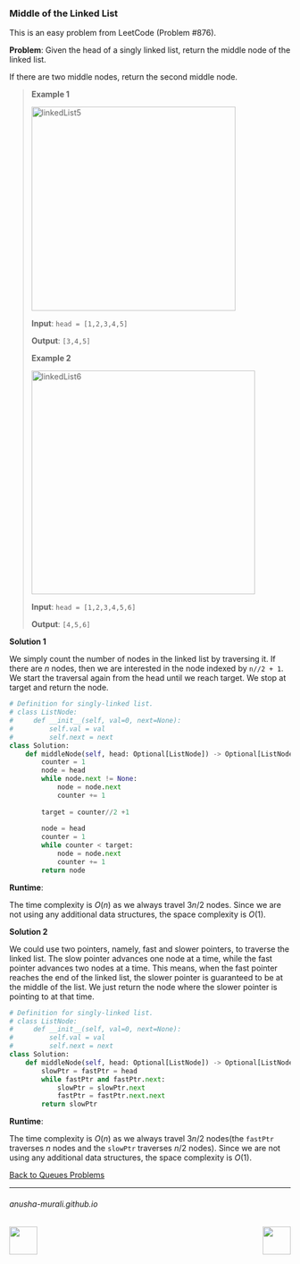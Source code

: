 ### Middle of the Linked List

This is an easy problem from LeetCode (Problem #876). 

**Problem**: Given the head of a singly linked list, return the middle node of the linked list.

If there are two middle nodes, return the second middle node.

> **Example 1**
>
> <img width="365" alt="linkedList5" src="https://github.com/user-attachments/assets/71206de7-635f-483e-962e-904cfd63cee1" />
>
> **Input**: `head = [1,2,3,4,5]`
>
> **Output**: `[3,4,5]`
>
> **Example 2**
>
> <img width="400" alt="linkedList6" src="https://github.com/user-attachments/assets/95734b08-fb59-4f14-8051-ab19ecea4d63" />
>
> **Input**: `head = [1,2,3,4,5,6]`
>
> **Output**: `[4,5,6]`


**Solution 1**

We simply count the number of nodes in the linked list by traversing it. If there are $n$ nodes, then we are interested in the node indexed by `n//2 + 1`. We start the traversal again from the head until we reach target. We stop at target and return the node.

```python
# Definition for singly-linked list.
# class ListNode:
#     def __init__(self, val=0, next=None):
#         self.val = val
#         self.next = next
class Solution:
    def middleNode(self, head: Optional[ListNode]) -> Optional[ListNode]:
        counter = 1
        node = head
        while node.next != None:
            node = node.next
            counter += 1
            
        target = counter//2 +1
        
        node = head
        counter = 1
        while counter < target:
            node = node.next
            counter += 1
        return node
```


**Runtime**: 

The time complexity is $O(n)$ as we always travel $3n/2$ nodes. Since we are not using any additional data structures, the space complexity is $O(1)$.

**Solution 2**

We could use two pointers, namely, fast and slower pointers, to traverse the linked list. The slow pointer advances one node at a time, while the fast pointer advances two nodes at a time. This means, when the fast pointer reaches the end of the linked list, the slower pointer is guaranteed to be at the middle of the list. We just return the node where the slower pointer is pointing to at that time.

```python
# Definition for singly-linked list.
# class ListNode:
#     def __init__(self, val=0, next=None):
#         self.val = val
#         self.next = next
class Solution:
    def middleNode(self, head: Optional[ListNode]) -> Optional[ListNode]:
        slowPtr = fastPtr = head
        while fastPtr and fastPtr.next:
            slowPtr = slowPtr.next
            fastPtr = fastPtr.next.next
        return slowPtr
```

**Runtime**: 

The time complexity is $O(n)$ as we always travel $3n/2$ nodes(the `fastPtr` traverses $n$ nodes and the `slowPtr` traverses $n/2$ nodes). Since we are not using any additional data structures, the space complexity is $O(1)$.

[Back to Queues Problems](./problems.md)

* * *
###### anusha-murali.github.io

<img src="https://github.com/anusha-murali/anusha-murali.github.io/assets/111596338/639243aa-2857-4595-a65a-7852762bb002" width="50" height="50" align="left">

[<img src="https://github.com/user-attachments/assets/989cfb30-4fb8-40f8-a812-8a054869aa32" width="50" height="50" align="right">](../index.md)
